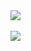 <a href="https://github.com/anuraghazra/github-readme-stats">
  <img align="center" src="https://github-readme-stats.vercel.app/api?username=haniyeka&show_icons=true&theme=dracula&count_private=true" />
</a></br></br>
<a href="https://github.com/anuraghazra/github-readme-stats">
  <img align="center" src="https://github-readme-stats.vercel.app/api/top-langs/?username=haniyeka&theme=dracula" />
</a>

